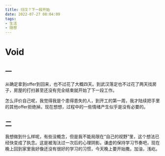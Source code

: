```yaml
---
title: 归汉？下一段开始
date: 2022-07-27 08:04:09
tags:
- 生活
- 随想
---
```


# Void

## 一

从确定拿到offer到回来，也不过花了大概四天。到武汉落定也不过花了两天找房子，房屋的打扫甚至还没有完全结束就开始了下一段工作。

怎么评价自己呢，我觉得我是个患得患失的人，到开工的第一周，我才陆续把手里的其他offer拒绝掉。现在想想，过程中的一些情绪产生似乎是没有必要的。

## 二

我想做到什么样呢，有些没概念，但是我不能局限在“自己的视野”里，这个想法已经快变成了执念。这是被淘汰过一次后的心理阴影。谦虚的保持学习节奏吧，现在晚上回到家里我好像还没有很好的学习的习惯，今天晚上要开始撒。加油，浅屹。

